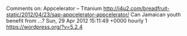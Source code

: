 Comments on: Appcelerator – Titanium http://j4u2.com/breadfruit-static/2012/04/23/sap-appcelerator-appcelerator/ Can Jamaican youth benefit from ...? Sun, 29 Apr 2012 15:11:49 +0000  hourly   1  https://wordpress.org/?v=5.2.4